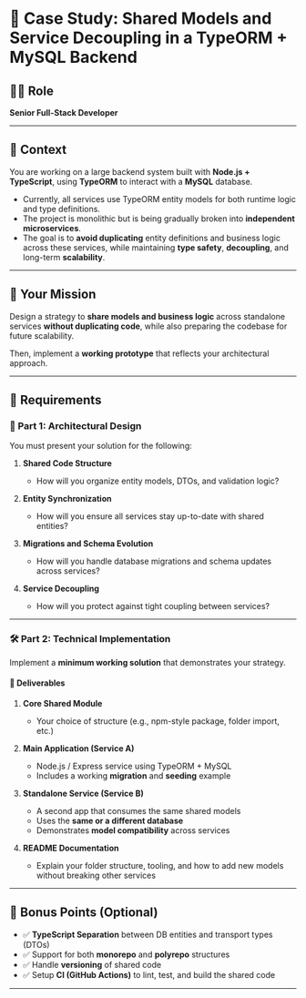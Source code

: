 # 🧠 Case Study: Shared Models and Service Decoupling in a TypeORM + MySQL Backend

## 👨‍💻 Role

**Senior Full-Stack Developer**

---

## 📘 Context

You are working on a large backend system built with **Node.js + TypeScript**, using **TypeORM** to interact with a **MySQL** database.

- Currently, all services use TypeORM entity models for both runtime logic and type definitions.
- The project is monolithic but is being gradually broken into **independent microservices**.
- The goal is to **avoid duplicating** entity definitions and business logic across these services, while maintaining **type safety**, **decoupling**, and long-term **scalability**.

---

## 🎯 Your Mission

Design a strategy to **share models and business logic** across standalone services **without duplicating code**, while also preparing the codebase for future scalability.

Then, implement a **working prototype** that reflects your architectural approach.

---

## 🧩 Requirements

### 📐 Part 1: Architectural Design

You must present your solution for the following:

1. **Shared Code Structure**

   - How will you organize entity models, DTOs, and validation logic?

2. **Entity Synchronization**

   - How will you ensure all services stay up-to-date with shared entities?

3. **Migrations and Schema Evolution**

   - How will you handle database migrations and schema updates across services?

4. **Service Decoupling**
   - How will you protect against tight coupling between services?

---

### 🛠️ Part 2: Technical Implementation

Implement a **minimum working solution** that demonstrates your strategy.

#### 🔧 Deliverables

1. **Core Shared Module**

   - Your choice of structure (e.g., npm-style package, folder import, etc.)

2. **Main Application (Service A)**

   - Node.js / Express service using TypeORM + MySQL
   - Includes a working **migration** and **seeding** example

3. **Standalone Service (Service B)**

   - A second app that consumes the same shared models
   - Uses the **same or a different database**
   - Demonstrates **model compatibility** across services

4. **README Documentation**
   - Explain your folder structure, tooling, and how to add new models without breaking other services

---

## 🧪 Bonus Points (Optional)

- ✅ **TypeScript Separation** between DB entities and transport types (DTOs)
- ✅ Support for both **monorepo** and **polyrepo** structures
- ✅ Handle **versioning** of shared code
- ✅ Setup **CI (GitHub Actions)** to lint, test, and build the shared code

---
